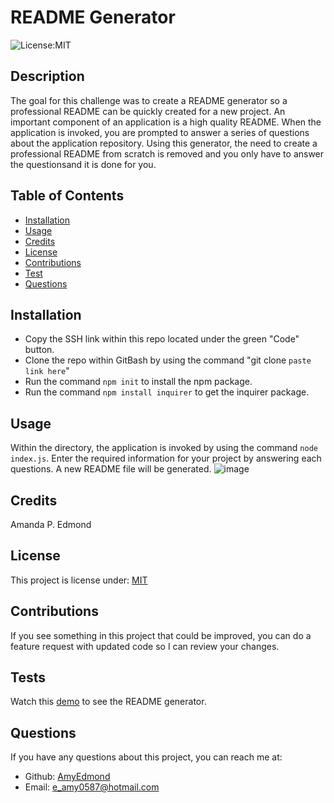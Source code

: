 # README Generator

![License:MIT](http://img.shields.io/badge/license-MIT-blue.svg)

## Description

The goal for this challenge was to create a README generator so a professional README can be quickly created for a new project. An important component of an application is a high quality README. When the application is invoked, you are prompted to answer a series of questions about the application repository. Using this generator,  the need to create a professional README from scratch is removed and you only have to answer the questionsand it is done for you.

## Table of Contents

* [Installation](#installation)
* [Usage](#usage)
* [Credits](#credits)
* [License](#license)
* [Contributions](#contributions)
* [Test](#tests)
* [Questions](#questions)

## Installation

* Copy the SSH link within this repo located under the green "Code" button.
* Clone the repo within GitBash by using the command "git clone `paste link here`"
* Run the command `npm init` to install the npm package.
* Run the command `npm install inquirer` to get the inquirer package.

## Usage

Within the directory, the application is invoked by using the command `node index.js`.
Enter the required information for your project by answering each questions. 
A new README file will be generated.
![image](https://user-images.githubusercontent.com/122325607/229410020-decf7686-2f0e-4afe-a97c-ee61cf3255a6.png)

## Credits

Amanda P. Edmond

## License

This project is license under: [MIT](https://lbesson.mit-license.org/)

## Contributions

If you see something in this project that could be improved, you can do a feature request with updated code so I can review your changes.


## Tests
Watch this [demo](https://watch.screencastify.com/v/bIirugu6a8gNfHWSTrmA) to see the README generator.

## Questions

If you have any questions about this project, you can reach me at:
* Github: [AmyEdmond](https://github.com/AmyEdmond)
* Email: [e_amy0587@hotmail.com](e_amy0587@hotmail.com)

